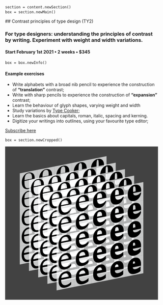 

<!-- TY2 -->

~~~
section = content.newSection()
box = section.newMain()
~~~
<a name="TY2"/>
## Contrast principles of type design <span class="wcode">(TY2)</span>

### For type designers: understanding the principles of contrast by writing. Experiment with weight and width variations.

#### Start February 1<span class="sup">st</span> 2021 • 2 weeks • $345

~~~
box = box.newInfo()
~~~

#### Example exercises

* Write alphabets with a broad nib pencil to experience the construction of **“translation”** contrast;
* Write with sharp pencils to experience the construction of **“expansion”** contrast;
* Learn the behaviour of glyph shapes, varying weight and width 
* Study variations by <a href="http://www.typecooker.com" target="external">Type Cooker</a>;
* Learn the basics about capitals, roman, italic, spacing and kerning.
* Digitize your writings into outlines, using your favourite type editor;

<a href="https://www.eventbrite.com/d/online/designdesign/?q=designdesign" target="external">Subscribe here</a>

~~~
box = section.newCropped()
~~~

![cover y=center x=center](images/tpCube.png)


